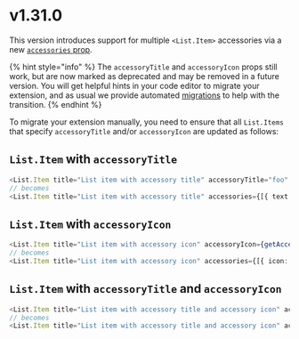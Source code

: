 # v1.31.0

This version introduces support for multiple `<List.Item>` accessories via a new [`accessories` prop](../api-can-kao/user-interface/list.md#list.item.accessory).

{% hint style="info" %}
The `accessoryTitle` and `accessoryIcon` props still work, but are now marked as deprecated and may be removed in a future version. You will get helpful hints in your code editor to migrate your extension, and as usual we provide automated [migrations](./) to help with the transition.
{% endhint %}

To migrate your extension manually, you need to ensure that all `List.Items` that specify `accessoryTitle` and/or `accessoryIcon` are updated as follows:

## `List.Item` with `accessoryTitle`

```typescript
<List.Item title="List item with accessory title" accessoryTitle="foo" />
// becomes
<List.Item title="List item with accessory title" accessories={[{ text: 'foo' }]}
```

## `List.Item` with `accessoryIcon`

```typescript
<List.Item title="List item with accessory icon" accessoryIcon={getAccessoryIcon()} />
// becomes
<List.Item title="List item with accessory icon" accessories={[{ icon: getAccessoryIcon() }]}
```

## `List.Item` with `accessoryTitle` and `accessoryIcon`

```typescript
<List.Item title="List item with accessory title and accessory icon" accessoryTitle="foo" accessoryIcon={getAccessoryIcon()} />
// becomes
<List.Item title="List item with accessory title and accessory icon" accessories={[{ text: "foo", icon: getAccessoryIcon() }]}
```
